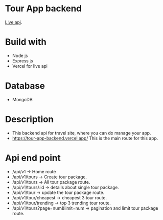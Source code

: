 # Tour App backend

[Live api](https://tour-app-backend.vercel.app/).

# Build with

- Node js
- Express js
- Vercel for live api

# Database

- MongoDB

# Description

- This backend api for travel site, where you can do manage your app.
- https://tour-app-backend.vercel.app/ This is the main route for this app.

# Api end point

- /api/v1 -> Home route
- /api/v1/tours -> Create tour package.
- /api/v1/tours -> All tour package route.
- /api/v1/tours/:id -> details about single tour package.
- /api/v1/tour -> update the tour package route.
- /api/v1/tour/cheapest -> cheapest 3 tour route.
- /api/v1/tour/trending -> top 3 trending tour route.
- /api/v1/tours?page=num&limit=num -> pagination and limit tour package route.

